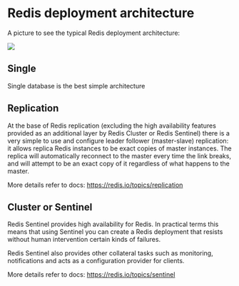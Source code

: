 # Redis deployment architecture

A picture to see the typical Redis deployment architecture:

![](https://libs.websoft9.com/Websoft9/DocsPicture/en/redis/redis-cluster-architecture.png)

## Single

Single database is the best simple architecture

## Replication

At the base of Redis replication (excluding the high availability features provided as an additional layer by Redis Cluster or Redis Sentinel) there is a very simple to use and configure leader follower (master-slave) replication: it allows replica Redis instances to be exact copies of master instances. The replica will automatically reconnect to the master every time the link breaks, and will attempt to be an exact copy of it regardless of what happens to the master.  

More details refer to docs: https://redis.io/topics/replication

## Cluster or Sentinel

Redis Sentinel provides high availability for Redis. In practical terms this means that using Sentinel you can create a Redis deployment that resists without human intervention certain kinds of failures.

Redis Sentinel also provides other collateral tasks such as monitoring, notifications and acts as a configuration provider for clients.  

More details refer to docs: https://redis.io/topics/sentinel